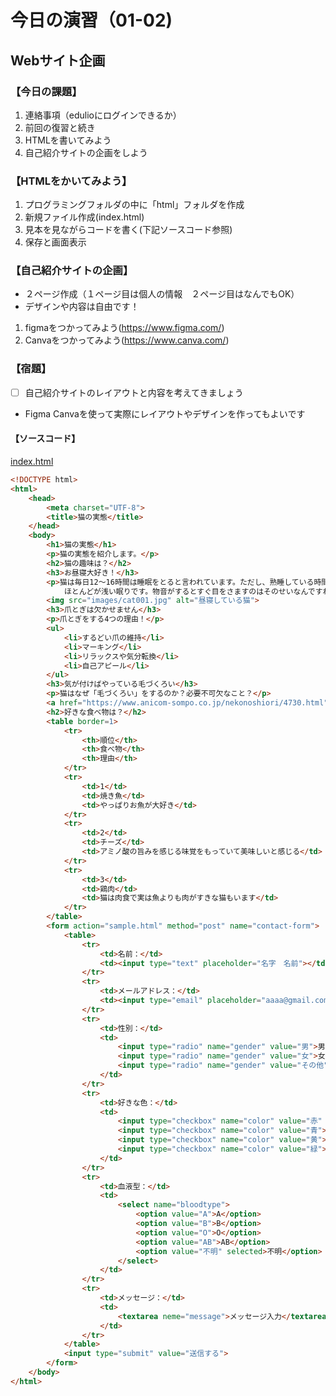 # 今日の演習（01-02)

## Webサイト企画

### **【今日の課題】**

  1. 連絡事項（edulioにログインできるか）
  2. 前回の復習と続き
  3. HTMLを書いてみよう
  4. 自己紹介サイトの企画をしよう

### **【HTMLをかいてみよう】**

  1. プログラミングフォルダの中に「html」フォルダを作成
  2. 新規ファイル作成(index.html)
  3. 見本を見ながらコードを書く(下記ソースコード参照)
  4. 保存と画面表示

### **【自己紹介サイトの企画】**

- ２ページ作成（１ページ目は個人の情報　２ページ目はなんでもOK）
- デザインや内容は自由です！
  
1. figmaをつかってみよう(https://www.figma.com/)
2. Canvaをつかってみよう(https://www.canva.com/)

### **【宿題】**

- [ ] 自己紹介サイトのレイアウトと内容を考えてきましょう
- Figma Canvaを使って実際にレイアウトやデザインを作ってもよいです
  
#### **【ソースコード】**

[index.html](index.html)

```html
<!DOCTYPE html>
<html>
    <head>
        <meta charset="UTF-8">
        <title>猫の実態</title>
    </head>
    <body>
        <h1>猫の実態</h1>
        <p>猫の実態を紹介します。</p>
        <h2>猫の趣味は？</h2>
        <h3>お昼寝大好き！</h3>
        <p>猫は毎日12～16時間は睡眠をとると言われています。ただし、熟睡している時間は意外と少なく、
            ほとんどが浅い眠りです。物音がするとすぐ目をさますのはそのせいなんですね。</p>
        <img src="images/cat001.jpg" alt="昼寝している猫">
        <h3>爪とぎは欠かせません</h3>
        <p>爪とぎをする4つの理由！</p>
        <ul>
            <li>するどい爪の維持</li>
            <li>マーキング</li>
            <li>リラックスや気分転換</li>
            <li>自己アピール</li>
        </ul>
        <h3>気が付けばやっている毛づくろい</h3>
        <p>猫はなぜ「毛づくろい」をするのか？必要不可欠なこと？</p>
        <a href="https://www.anicom-sompo.co.jp/nekonoshiori/4730.html">猫との暮らし大百科</a>
        <h2>好きな食べ物は？</h2>
        <table border=1>
            <tr>
                <th>順位</th>
                <th>食べ物</th>
                <th>理由</th>
            </tr>
            <tr>
                <td>1</td>
                <td>焼き魚</td>
                <td>やっぱりお魚が大好き</td>
            </tr>
            <tr>
                <td>2</td>
                <td>チーズ</td>
                <td>アミノ酸の旨みを感じる味覚をもっていて美味しいと感じる</td>
            </tr>
            <tr>
                <td>3</td>
                <td>鶏肉</td>
                <td>猫は肉食で実は魚よりも肉がすきな猫もいます</td>
            </tr>
        </table>
        <form action="sample.html" method="post" name="contact-form">
            <table>
                <tr>
                    <td>名前：</td>
                    <td><input type="text" placeholder="名字　名前"></td>
                </tr>
                <tr>
                    <td>メールアドレス：</td>
                    <td><input type="email" placeholder="aaaa@gmail.com"></td>
                </tr>
                <tr>
                    <td>性別：</td>
                    <td>
                        <input type="radio" name="gender" value="男">男
                        <input type="radio" name="gender" value="女">女
                        <input type="radio" name="gender" value="その他">その他
                    </td>
                </tr>
                <tr>
                    <td>好きな色：</td>
                    <td>
                        <input type="checkbox" name="color" value="赤" checked>赤
                        <input type="checkbox" name="color" value="青">青
                        <input type="checkbox" name="color" value="黄">黄
                        <input type="checkbox" name="color" value="緑">緑
                    </td>
                </tr>
                <tr>
                    <td>血液型：</td>
                    <td>
                        <select name="bloodtype">
                            <option value="A">A</option>
                            <option value="B">B</option>
                            <option value="O">O</option>
                            <option value="AB">AB</option>
                            <option value="不明" selected>不明</option>
                        </select>
                    </td>
                </tr>
                <tr>
                    <td>メッセージ：</td>
                    <td>
                        <textarea neme="message">メッセージ入力</textarea>
                    </td>
                </tr>
            </table>
            <input type="submit" value="送信する">
        </form>
    </body>
</html>

```

<!-- #### **【結果】**   -->

<!-- - [ ] 実行して、「リスト一覧」の文字が表示されること   -->

<!-- ![結果](img/01_result.png) -->
